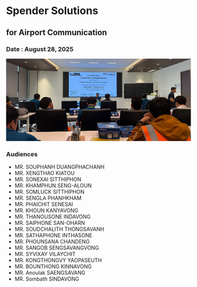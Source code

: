 # Spender Solutions
## for Airport Communication

### Date : August 28, 2025

<a href="1_o.jpg" target="_blank"><img src="1.jpg"></a>

### Audiences
+ MR. SOUPHANH DUANGPHACHANH
+ MR. XENGTHAO KIATOU
+ MR. SONEXAI SITTHIPHON
+ MR. KHAMPHUN SENG-ALOUN
+ MR. SOMLUCK SITTHIPHON
+ MR. SENGLA PHANHKHAM
+ MR. PHAICHIT SENESAI
+ MR. KHOUN KANYAVONG
+ MR. THANOUSONE INDAVONG
+ MR. SAIPHONE SAN-OHARN
+ MR. SOUDCHALITH THONGSAVANH
+ MR. SATHAPHONE INTHASONE
+ MR. PHOUNSANA CHANDENG
+ MR. SANGOB SENGSAVANGVONG
+ MR. SYVIXAY VILAYCHIT
+ MR. KONGTHONGVY YAOPASEUTH
+ MR. BOUNTHONG KINNAVONG
+ MR. Anoulak SAENGSAVANG 
+ MR. Sombath SINDAVONG
